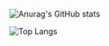 ![Anurag's GitHub stats](https://github-readme-stats.vercel.app/api?username=FlorensaDimer&show_icons=true&theme=dracula&locale=pt-br&rank_icon=github)

![Top Langs](https://github-readme-stats.vercel.app/api/top-langs/?username=FlorensaDimer&layout=compact&locale=pt-br&theme=dracula)

